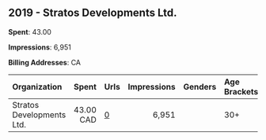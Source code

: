 ## 2019 - Stratos Developments Ltd. 
**Spent**: 43.00

**Impressions**: 6,951

**Billing Addresses**: CA

|Organization|Spent|Urls|Impressions|Genders|Age Brackets|Country Codes|
|:---|---:|:---|---:|:---|:---|:---|
|Stratos Developments Ltd.|43.00 CAD|[0](https://www.snap.com/political-ads/asset/2fb11c130cb1b7d64f8eff0bd0d2e0c54276501776b0aa4e3df4132282f9b3d9?mediaType=mp4)|6,951||30+|united states|
